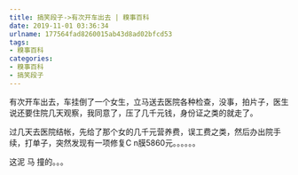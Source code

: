 ```yaml
---
title: 搞笑段子->有次开车出去 | 糗事百科
date: 2019-11-01 03:36:34
urlname: 177564fad8260015ab43d8ad02bfcd53
tags: 
- 糗事百科
categories:
- 糗事百科
- 搞笑段子
---
```

有次开车出去，车挂倒了一个女生，立马送去医院各种检查，没事，拍片子，医生说还要住院几天观察，我同意了，压了几千元钱，身份证之类的就走了。

过几天去医院结帐，先给了那个女的几千元营养费，误工费之类，然后办出院手续，打单子，突然发现有一项修复C n膜5860元。。。。。。

这泥 马 撞的。。。


